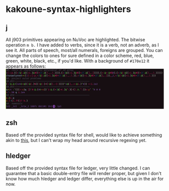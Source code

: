 # kakoune-syntax-highlighters

## j
All j903 primitives appearing on NuVoc are highlighted. The bitwise operation `m b.` I have added to verbs, since it is a verb, not an adverb, as I see it. All parts of speech, most/all numerals, foreigns are grouped. You can change the colors to ones for sure defined in a color scheme, red, blue, green, white, black, etc., if you'd like. With a background of `#170e12` it appears as follows: ![](https://github.com/communistkiro/kakoune-syntax-highlighters/blob/master/1643838221.png)

## zsh
Based off the provided syntax file for shell, would like to achieve something akin to [this](https://github.com/zdharma/fast-syntax-highlighting/), but I can't wrap my head around recursive regexing yet.

## hledger
Based off the provided syntax file for ledger, very little changed. I can guarantee that a basic double-entry file will render proper, but given I don't know how much hledger and ledger differ, everything else is up in the air for now.
